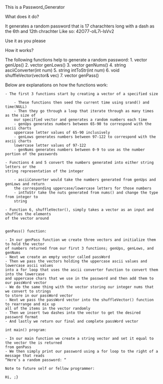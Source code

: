 This is a Password_Generator

What does it do?

It generates a random password that is 17 charachters long with a dash as the 6th and 12th chrachter
Like so: 42O77-olL7i-IsVv2

Use it as you please

How it works?

The following functions help to generate a random password:
    1. vector<int> genUps()
    2. vector<int> genLows()
    3. vector<int> genNums()
    4. string asciiConverter(int num)
    5. string intToStr(int num)
    6. void shuffleVector(vector<string>& vec)
    7. vector<string> genPass()
    
Below are explanations on how the functions work:

    - The first 3 functions start by creating a vector of a specified size

        - These functions then seed the current time using srand() and time(NULL)
        - Then they go through a loop that iterate through as many times as the size of
        our specified vector and generates a random numbers each time
        - genUps generates numbers between 65-90 to correspond with the ascii charts
        uppercase letter values of 65-90 inclusively
        - genLows generates numbers between 97-122 to correspond with the ascii charts
        lowercase letter values of 97-122
        - genNums generates numbers between 0-9 to use as the number portion of the passwords

    - Functions 4 and 5 convert the numbers generated into either string letters or the
    string representation of the integer

        - asciiConverter would take the numbers generated from genUps and genLows and return
        the corresponding uppercase/lowercase letters for those numbers
        - intToStr take the nuts generated from nums() and change the type from integer to
        string

    - Function 6, shuffleVector(), simply takes a vector as an input and shuffles the elements
    of the vector around
    

    genPass() function:
    
    - In our genPass function we create three vectors and initialize them to hold the vector
    of numbers returned from our first 3 functions; genUps, genLows, and genNums
    - Next we create an empty vector called passWord
    - Then we pass the vectors holding the uppercase ascii values and lowercase ascii values
    into a for loop that uses the ascii converter function to convert them into the lowercase
    and uppercase chars that we use in the password and then add them to our passWord vector
    - We do the same thing with the vector storing our integer nums that we convert to strings
    to store in our passWord vector
    - Next we pass the passWord vector into the shuffleVector() function to rearrange and mix up
    all of the items in the vector randomly
    - Then we insert two dashes into the vector to get the desired password format
    - And lastly we return our final and complete passWord vector
    
    int main() program:
    
    - In our main function we create a string vector and set it equal to the vector the is returned
    from genPass
    - We then simply print our password using a for loop to the right of a message that reads
    “Here’s a random password: “
    
    Note to future self or fellow programmer:
    
    Hi, ;}
